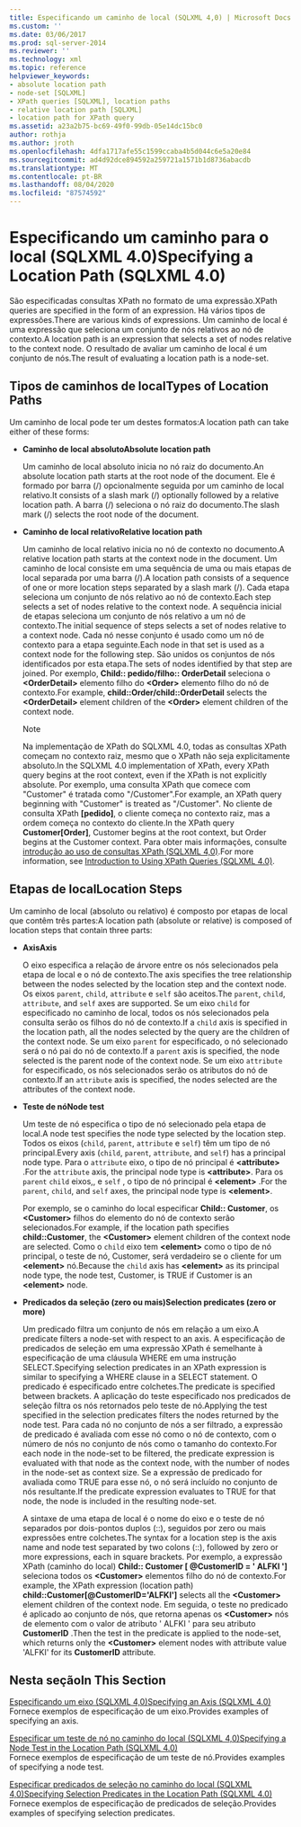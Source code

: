 ```yaml
---
title: Especificando um caminho de local (SQLXML 4,0) | Microsoft Docs
ms.custom: ''
ms.date: 03/06/2017
ms.prod: sql-server-2014
ms.reviewer: ''
ms.technology: xml
ms.topic: reference
helpviewer_keywords:
- absolute location path
- node-set [SQLXML]
- XPath queries [SQLXML], location paths
- relative location path [SQLXML]
- location path for XPath query
ms.assetid: a23a2b75-bc69-49f0-99db-05e14dc15bc0
author: rothja
ms.author: jroth
ms.openlocfilehash: 4dfa1717afe55c1599ccaba4b5d044c6e5a20e84
ms.sourcegitcommit: ad4d92dce894592a259721a1571b1d8736abacdb
ms.translationtype: MT
ms.contentlocale: pt-BR
ms.lasthandoff: 08/04/2020
ms.locfileid: "87574592"
---
```

# <a name="specifying-a-location-path-sqlxml-40"></a><span data-ttu-id="a7ad5-102">Especificando um caminho para o local (SQLXML 4.0)</span><span class="sxs-lookup"><span data-stu-id="a7ad5-102">Specifying a Location Path (SQLXML 4.0)</span></span>
  <span data-ttu-id="a7ad5-103">São especificadas consultas XPath no formato de uma expressão.</span><span class="sxs-lookup"><span data-stu-id="a7ad5-103">XPath queries are specified in the form of an expression.</span></span> <span data-ttu-id="a7ad5-104">Há vários tipos de expressões.</span><span class="sxs-lookup"><span data-stu-id="a7ad5-104">There are various kinds of expressions.</span></span> <span data-ttu-id="a7ad5-105">Um caminho de local é uma expressão que seleciona um conjunto de nós relativos ao nó de contexto.</span><span class="sxs-lookup"><span data-stu-id="a7ad5-105">A location path is an expression that selects a set of nodes relative to the context node.</span></span> <span data-ttu-id="a7ad5-106">O resultado de avaliar um caminho de local é um conjunto de nós.</span><span class="sxs-lookup"><span data-stu-id="a7ad5-106">The result of evaluating a location path is a node-set.</span></span>  
  
## <a name="types-of-location-paths"></a><span data-ttu-id="a7ad5-107">Tipos de caminhos de local</span><span class="sxs-lookup"><span data-stu-id="a7ad5-107">Types of Location Paths</span></span>  
 <span data-ttu-id="a7ad5-108">Um caminho de local pode ter um destes formatos:</span><span class="sxs-lookup"><span data-stu-id="a7ad5-108">A location path can take either of these forms:</span></span>  
  
-   <span data-ttu-id="a7ad5-109">**Caminho de local absoluto**</span><span class="sxs-lookup"><span data-stu-id="a7ad5-109">**Absolute location path**</span></span>  
  
     <span data-ttu-id="a7ad5-110">Um caminho de local absoluto inicia no nó raiz do documento.</span><span class="sxs-lookup"><span data-stu-id="a7ad5-110">An absolute location path starts at the root node of the document.</span></span> <span data-ttu-id="a7ad5-111">Ele é formado por barra (/) opcionalmente seguida por um caminho de local relativo.</span><span class="sxs-lookup"><span data-stu-id="a7ad5-111">It consists of a slash mark (/) optionally followed by a relative location path.</span></span> <span data-ttu-id="a7ad5-112">A barra (/) seleciona o nó raiz do documento.</span><span class="sxs-lookup"><span data-stu-id="a7ad5-112">The slash mark (/) selects the root node of the document.</span></span>  
  
-   <span data-ttu-id="a7ad5-113">**Caminho de local relativo**</span><span class="sxs-lookup"><span data-stu-id="a7ad5-113">**Relative location path**</span></span>  
  
     <span data-ttu-id="a7ad5-114">Um caminho de local relativo inicia no nó de contexto no documento.</span><span class="sxs-lookup"><span data-stu-id="a7ad5-114">A relative location path starts at the context node in the document.</span></span> <span data-ttu-id="a7ad5-115">Um caminho de local consiste em uma sequência de uma ou mais etapas de local separada por uma barra (/).</span><span class="sxs-lookup"><span data-stu-id="a7ad5-115">A location path consists of a sequence of one or more location steps separated by a slash mark (/).</span></span> <span data-ttu-id="a7ad5-116">Cada etapa seleciona um conjunto de nós relativo ao nó de contexto.</span><span class="sxs-lookup"><span data-stu-id="a7ad5-116">Each step selects a set of nodes relative to the context node.</span></span> <span data-ttu-id="a7ad5-117">A sequência inicial de etapas seleciona um conjunto de nós relativo a um nó de contexto.</span><span class="sxs-lookup"><span data-stu-id="a7ad5-117">The initial sequence of steps selects a set of nodes relative to a context node.</span></span> <span data-ttu-id="a7ad5-118">Cada nó nesse conjunto é usado como um nó de contexto para a etapa seguinte.</span><span class="sxs-lookup"><span data-stu-id="a7ad5-118">Each node in that set is used as a context node for the following step.</span></span> <span data-ttu-id="a7ad5-119">São unidos os conjuntos de nós identificados por esta etapa.</span><span class="sxs-lookup"><span data-stu-id="a7ad5-119">The sets of nodes identified by that step are joined.</span></span> <span data-ttu-id="a7ad5-120">Por exemplo, **Child:: pedido/filho:: OrderDetail** seleciona o **\<OrderDetail>** elemento filho do **\<Order>** elemento filho do nó de contexto.</span><span class="sxs-lookup"><span data-stu-id="a7ad5-120">For example, **child::Order/child::OrderDetail** selects the **\<OrderDetail>** element children of the **\<Order>** element children of the context node.</span></span>  
  
    > [!NOTE]  
    >  <span data-ttu-id="a7ad5-121">Na implementação de XPath do SQLXML 4.0, todas as consultas XPath começam no contexto raiz, mesmo que o XPath não seja explicitamente absoluto.</span><span class="sxs-lookup"><span data-stu-id="a7ad5-121">In the SQLXML 4.0 implementation of XPath, every XPath query begins at the root context, even if the XPath is not explicitly absolute.</span></span> <span data-ttu-id="a7ad5-122">Por exemplo, uma consulta XPath que comece com "Customer" é tratada como "/Customer".</span><span class="sxs-lookup"><span data-stu-id="a7ad5-122">For example, an XPath query beginning with "Customer" is treated as "/Customer".</span></span> <span data-ttu-id="a7ad5-123">No cliente de consulta XPath **[pedido]**, o cliente começa no contexto raiz, mas a ordem começa no contexto do cliente.</span><span class="sxs-lookup"><span data-stu-id="a7ad5-123">In the XPath query **Customer[Order]**, Customer begins at the root context, but Order begins at the Customer context.</span></span> <span data-ttu-id="a7ad5-124">Para obter mais informações, consulte [introdução ao uso de consultas XPath &#40;SQLXML 4,0&#41;](../introduction-to-using-xpath-queries-sqlxml-4-0.md).</span><span class="sxs-lookup"><span data-stu-id="a7ad5-124">For more information, see [Introduction to Using XPath Queries &#40;SQLXML 4.0&#41;](../introduction-to-using-xpath-queries-sqlxml-4-0.md).</span></span>  
  
## <a name="location-steps"></a><span data-ttu-id="a7ad5-125">Etapas de local</span><span class="sxs-lookup"><span data-stu-id="a7ad5-125">Location Steps</span></span>  
 <span data-ttu-id="a7ad5-126">Um caminho de local (absoluto ou relativo) é composto por etapas de local que contêm três partes:</span><span class="sxs-lookup"><span data-stu-id="a7ad5-126">A location path (absolute or relative) is composed of location steps that contain three parts:</span></span>  
  
-   <span data-ttu-id="a7ad5-127">**Axis**</span><span class="sxs-lookup"><span data-stu-id="a7ad5-127">**Axis**</span></span>  
  
     <span data-ttu-id="a7ad5-128">O eixo especifica a relação de árvore entre os nós selecionados pela etapa de local e o nó de contexto.</span><span class="sxs-lookup"><span data-stu-id="a7ad5-128">The axis specifies the tree relationship between the nodes selected by the location step and the context node.</span></span> <span data-ttu-id="a7ad5-129">Os eixos `parent`, `child`, `attribute` e `self` são aceitos.</span><span class="sxs-lookup"><span data-stu-id="a7ad5-129">The `parent`, `child`, `attribute`, and `self` axes are supported.</span></span> <span data-ttu-id="a7ad5-130">Se um eixo `child` for especificado no caminho de local, todos os nós selecionados pela consulta serão os filhos do nó de contexto.</span><span class="sxs-lookup"><span data-stu-id="a7ad5-130">If a `child` axis is specified in the location path, all the nodes selected by the query are the children of the context node.</span></span> <span data-ttu-id="a7ad5-131">Se um eixo `parent` for especificado, o nó selecionado será o nó pai do nó de contexto.</span><span class="sxs-lookup"><span data-stu-id="a7ad5-131">If a `parent` axis is specified, the node selected is the parent node of the context node.</span></span> <span data-ttu-id="a7ad5-132">Se um eixo `attribute` for especificado, os nós selecionados serão os atributos do nó de contexto.</span><span class="sxs-lookup"><span data-stu-id="a7ad5-132">If an `attribute` axis is specified, the nodes selected are the attributes of the context node.</span></span>  
  
-   <span data-ttu-id="a7ad5-133">**Teste de nó**</span><span class="sxs-lookup"><span data-stu-id="a7ad5-133">**Node test**</span></span>  
  
     <span data-ttu-id="a7ad5-134">Um teste de nó especifica o tipo de nó selecionado pela etapa de local.</span><span class="sxs-lookup"><span data-stu-id="a7ad5-134">A node test specifies the node type selected by the location step.</span></span> <span data-ttu-id="a7ad5-135">Todos os eixos (`child`, `parent`, `attribute` e `self`) têm um tipo de nó principal.</span><span class="sxs-lookup"><span data-stu-id="a7ad5-135">Every axis (`child`, `parent`, `attribute`, and `self`) has a principal node type.</span></span> <span data-ttu-id="a7ad5-136">Para o `attribute` eixo, o tipo de nó principal é **\<attribute>** .</span><span class="sxs-lookup"><span data-stu-id="a7ad5-136">For the `attribute` axis, the principal node type is **\<attribute>**.</span></span> <span data-ttu-id="a7ad5-137">Para os `parent` `child` eixos,, e `self` , o tipo de nó principal é **\<element>** .</span><span class="sxs-lookup"><span data-stu-id="a7ad5-137">For the `parent`, `child`, and `self` axes, the principal node type is **\<element>**.</span></span>  
  
     <span data-ttu-id="a7ad5-138">Por exemplo, se o caminho do local especificar **Child:: Customer**, os **\<Customer>** filhos do elemento do nó de contexto serão selecionados.</span><span class="sxs-lookup"><span data-stu-id="a7ad5-138">For example, if the location path specifies **child::Customer**, the **\<Customer>** element children of the context node are selected.</span></span> <span data-ttu-id="a7ad5-139">Como o `child` eixo tem **\<element>** como o tipo de nó principal, o teste de nó, Customer, será verdadeiro se o cliente for um **\<element>** nó.</span><span class="sxs-lookup"><span data-stu-id="a7ad5-139">Because the `child` axis has **\<element>** as its principal node type, the node test, Customer, is TRUE if Customer is an **\<element>** node.</span></span>  
  
-   <span data-ttu-id="a7ad5-140">**Predicados da seleção (zero ou mais)**</span><span class="sxs-lookup"><span data-stu-id="a7ad5-140">**Selection predicates (zero or more)**</span></span>  
  
     <span data-ttu-id="a7ad5-141">Um predicado filtra um conjunto de nós em relação a um eixo.</span><span class="sxs-lookup"><span data-stu-id="a7ad5-141">A predicate filters a node-set with respect to an axis.</span></span> <span data-ttu-id="a7ad5-142">A especificação de predicados de seleção em uma expressão XPath é semelhante à especificação de uma cláusula WHERE em uma instrução SELECT.</span><span class="sxs-lookup"><span data-stu-id="a7ad5-142">Specifying selection predicates in an XPath expression is similar to specifying a WHERE clause in a SELECT statement.</span></span> <span data-ttu-id="a7ad5-143">O predicado é especificado entre colchetes.</span><span class="sxs-lookup"><span data-stu-id="a7ad5-143">The predicate is specified between brackets.</span></span> <span data-ttu-id="a7ad5-144">A aplicação do teste especificado nos predicados de seleção filtra os nós retornados pelo teste de nó.</span><span class="sxs-lookup"><span data-stu-id="a7ad5-144">Applying the test specified in the selection predicates filters the nodes returned by the node test.</span></span> <span data-ttu-id="a7ad5-145">Para cada nó no conjunto de nós a ser filtrado, a expressão de predicado é avaliada com esse nó como o nó de contexto, com o número de nós no conjunto de nós como o tamanho do contexto.</span><span class="sxs-lookup"><span data-stu-id="a7ad5-145">For each node in the node-set to be filtered, the predicate expression is evaluated with that node as the context node, with the number of nodes in the node-set as context size.</span></span> <span data-ttu-id="a7ad5-146">Se a expressão de predicado for avaliada como TRUE para esse nó, o nó será incluído no conjunto de nós resultante.</span><span class="sxs-lookup"><span data-stu-id="a7ad5-146">If the predicate expression evaluates to TRUE for that node, the node is included in the resulting node-set.</span></span>  
  
     <span data-ttu-id="a7ad5-147">A sintaxe de uma etapa de local é o nome do eixo e o teste de nó separados por dois-pontos duplos (::), seguidos por zero ou mais expressões entre colchetes.</span><span class="sxs-lookup"><span data-stu-id="a7ad5-147">The syntax for a location step is the axis name and node test separated by two colons (::), followed by zero or more expressions, each in square brackets.</span></span> <span data-ttu-id="a7ad5-148">Por exemplo, a expressão XPath (caminho do local) **Child:: Customer [ @CustomerID = ' ALFKI ']** seleciona todos os **\<Customer>** elementos filho do nó de contexto.</span><span class="sxs-lookup"><span data-stu-id="a7ad5-148">For example, the XPath expression (location path) **child::Customer[@CustomerID='ALFKI']** selects all the **\<Customer>** element children of the context node.</span></span> <span data-ttu-id="a7ad5-149">Em seguida, o teste no predicado é aplicado ao conjunto de nós, que retorna apenas os **\<Customer>** nós de elemento com o valor de atributo ' ALFKI ' para seu atributo **CustomerID** .</span><span class="sxs-lookup"><span data-stu-id="a7ad5-149">Then the test in the predicate is applied to the node-set, which returns only the **\<Customer>** element nodes with attribute value 'ALFKI' for its **CustomerID** attribute.</span></span>  
  
## <a name="in-this-section"></a><span data-ttu-id="a7ad5-150">Nesta seção</span><span class="sxs-lookup"><span data-stu-id="a7ad5-150">In This Section</span></span>  
 [<span data-ttu-id="a7ad5-151">Especificando um eixo &#40;SQLXML 4,0&#41;</span><span class="sxs-lookup"><span data-stu-id="a7ad5-151">Specifying an Axis &#40;SQLXML 4.0&#41;</span></span>](specifying-an-axis-sqlxml-4-0.md)  
 <span data-ttu-id="a7ad5-152">Fornece exemplos de especificação de um eixo.</span><span class="sxs-lookup"><span data-stu-id="a7ad5-152">Provides examples of specifying an axis.</span></span>  
  
 [<span data-ttu-id="a7ad5-153">Especificar um teste de nó no caminho do local &#40;SQLXML 4,0&#41;</span><span class="sxs-lookup"><span data-stu-id="a7ad5-153">Specifying a Node Test in the Location Path &#40;SQLXML 4.0&#41;</span></span>](specifying-a-node-test-in-the-location-path-sqlxml-4-0.md)  
 <span data-ttu-id="a7ad5-154">Fornece exemplos de especificação de um teste de nó.</span><span class="sxs-lookup"><span data-stu-id="a7ad5-154">Provides examples of specifying a node test.</span></span>  
  
 [<span data-ttu-id="a7ad5-155">Especificar predicados de seleção no caminho do local &#40;SQLXML 4,0&#41;</span><span class="sxs-lookup"><span data-stu-id="a7ad5-155">Specifying Selection Predicates in the Location Path &#40;SQLXML 4.0&#41;</span></span>](specifying-selection-predicates-in-the-location-path-sqlxml-4-0.md)  
 <span data-ttu-id="a7ad5-156">Fornece exemplos de especificação de predicados de seleção.</span><span class="sxs-lookup"><span data-stu-id="a7ad5-156">Provides examples of specifying selection predicates.</span></span>  
  
  
